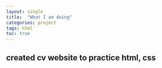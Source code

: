 ```yaml
---
layout: single
title:  "What I am doing"
categories: project
tags: html
toc: true
---
```


## created cv website to practice html, css
